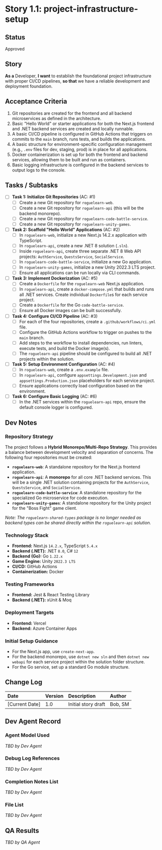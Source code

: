 # **Story 1.1: project-infrastructure-setup**

## Status

Approved

## Story

**As a** Developer,
**I want** to establish the foundational project infrastructure with proper CI/CD pipelines,
**so that** we have a reliable development and deployment foundation.

## Acceptance Criteria

1. Git repositories are created for the frontend and all backend microservices as defined in the architecture.
2. Basic "Hello World" or starter applications for both the Next.js frontend and .NET backend services are created and locally runnable.
3. A basic CI/CD pipeline is configured in GitHub Actions that triggers on commits to the `main` branch, runs tests, and builds the applications.
4. A basic structure for environment-specific configuration management (e.g., `.env` files for dev, staging, prod) is in place for all applications.
5. Docker containerization is set up for both the frontend and backend services, allowing them to be built and run as containers.
6. Basic logging infrastructure is configured in the backend services to output logs to the console.

## Tasks / Subtasks

- [ ] **Task 1: Initialize Git Repositories** (AC: #1)
    - [ ] Create a new Git repository for `roguelearn-web`.
    - [ ] Create a new Git repository for `roguelearn-api` (this will be the backend monorepo).
    - [ ] Create a new Git repository for `roguelearn-code-battle-service`.
    - [ ] Create a new Git repository for `roguelearn-unity-games`.
- [ ] **Task 2: Scaffold "Hello World" Applications** (AC: #2)
    - [ ] In `roguelearn-web`, initialize a new Next.js 14.2.x application with TypeScript.
    - [ ] In `roguelearn-api`, create a new .NET 8 solution (`.sln`).
    - [ ] Inside `roguelearn-api`, create three separate .NET 8 Web API projects: `AuthService`, `QuestsService`, `SocialService`.
    - [ ] In `roguelearn-code-battle-service`, initialize a new Go application.
    - [ ] In `roguelearn-unity-games`, initialize a new Unity 2022.3 LTS project.
    - [ ] Ensure all applications can be run locally via CLI commands.
- [ ] **Task 3: Implement Dockerization** (AC: #5)
    - [ ] Create a `Dockerfile` for the `roguelearn-web` Next.js application.
    - [ ] In `roguelearn-api`, create a `docker-compose.yml` that builds and runs all .NET services. Create individual `Dockerfile`s for each service project.
    - [ ] Create a `Dockerfile` for the Go `code-battle-service`.
    - [ ] Ensure all Docker images can be built successfully.
- [ ] **Task 4: Configure CI/CD Pipeline** (AC: #3)
    - [ ] For each of the four repositories, create a `.github/workflows/ci.yml` file.
    - [ ] Configure the GitHub Actions workflow to trigger on pushes to the `main` branch.
    - [ ] Add steps to the workflow to install dependencies, run linters, execute tests, and build the Docker image(s).
    - [ ] The `roguelearn-api` pipeline should be configured to build all .NET projects within the solution.
- [ ] **Task 5: Setup Environment Configuration** (AC: #4)
    - [ ] In `roguelearn-web`, create a `.env.example` file.
    - [ ] In `roguelearn-api`, configure `appsettings.Development.json` and `appsettings.Production.json` placeholders for each service project.
    - [ ] Ensure applications correctly load configuration based on the environment.
- [ ] **Task 6: Configure Basic Logging** (AC: #6)
    - [ ] In the .NET services within the `roguelearn-api` repo, ensure the default console logger is configured.

## Dev Notes

### **Repository Strategy**
The project follows a **Hybrid Monorepo/Multi-Repo Strategy**. This provides a balance between development velocity and separation of concerns. The following four repositories must be created:
- **`roguelearn-web`**: A standalone repository for the Next.js frontend application.
- **`roguelearn-api`**: A **monorepo** for all core .NET backend services. This will be a single .NET solution containing projects for the `AuthService`, `QuestsService`, and `SocialService`.
- **`roguelearn-code-battle-service`**: A standalone repository for the specialized Go microservice for code execution.
- **`roguelearn-unity-games`**: A standalone repository for the Unity project for the "Boss Fight" game client.

*Note: The `roguelearn-shared-types` package is no longer needed as backend types can be shared directly within the `roguelearn-api` solution.*

### **Technology Stack**
- **Frontend:** Next.js `14.2.x`, TypeScript `5.4.x`
- **Backend (.NET):** .NET `8.0`, C# `12`
- **Backend (Go):** Go `1.22.x`
- **Game Engine:** Unity `2022.3 LTS`
- **CI/CD:** GitHub Actions
- **Containerization:** Docker

### **Testing Frameworks**
- **Frontend:** Jest & React Testing Library
- **Backend (.NET):** xUnit & Moq

### **Deployment Targets**
- **Frontend:** Vercel
- **Backend:** Azure Container Apps

### **Initial Setup Guidance**
- For the Next.js app, use `create-next-app`.
- For the backend monorepo, use `dotnet new sln` and then `dotnet new webapi` for each service project within the solution folder structure.
- For the Go service, set up a standard Go module structure.

## Change Log

| Date          | Version | Description        | Author     |
| :------------ | :------ | :----------------- | :--------- |
| [Current Date]| 1.0     | Initial story draft| Bob, SM    |

## Dev Agent Record

### Agent Model Used
_TBD by Dev Agent_

### Debug Log References
_TBD by Dev Agent_

### Completion Notes List
_TBD by Dev Agent_

### File List
_TBD by Dev Agent_

## QA Results
_TBD by QA Agent_